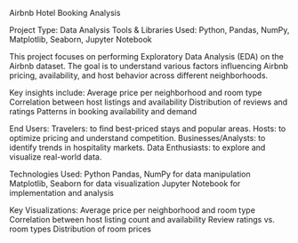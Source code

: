 Airbnb Hotel Booking Analysis

Project Type: Data Analysis
Tools & Libraries Used: Python, Pandas, NumPy, Matplotlib, Seaborn, Jupyter Notebook

This project focuses on performing Exploratory Data Analysis (EDA) on the Airbnb dataset.
The goal is to understand various factors influencing Airbnb pricing, availability, and host behavior across different neighborhoods.

Key insights include:
Average price per neighborhood and room type
Correlation between host listings and availability
Distribution of reviews and ratings
Patterns in booking availability and demand

End Users:
Travelers: to find best-priced stays and popular areas.
Hosts: to optimize pricing and understand competition.
Businesses/Analysts: to identify trends in hospitality markets.
Data Enthusiasts: to explore and visualize real-world data.

Technologies Used:
Python
Pandas, NumPy for data manipulation
Matplotlib, Seaborn for data visualization
Jupyter Notebook for implementation and analysis

Key Visualizations:
Average price per neighborhood and room type
Correlation between host listing count and availability
Review ratings vs. room types
Distribution of room prices
